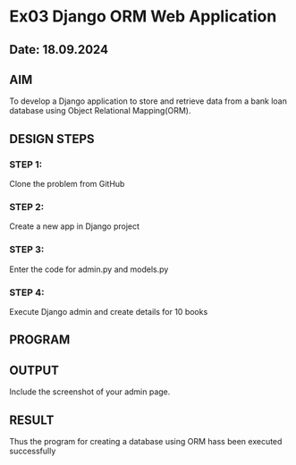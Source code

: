 # Ex03 Django ORM Web Application
## Date: 18.09.2024

## AIM
To develop a Django application to store and retrieve data from a bank loan database using Object Relational Mapping(ORM).

## DESIGN STEPS

### STEP 1:
Clone the problem from GitHub

### STEP 2:
Create a new app in Django project

### STEP 3:
Enter the code for admin.py and models.py

### STEP 4:
Execute Django admin and create details for 10 books

## PROGRAM


## OUTPUT

Include the screenshot of your admin page.



## RESULT
Thus the program for creating a database using ORM hass been executed successfully
